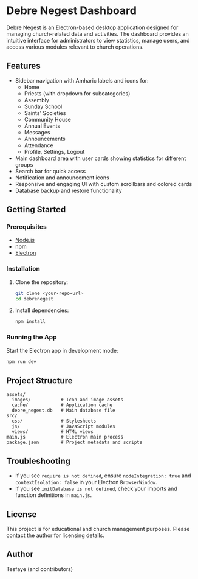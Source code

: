 # Debre Negest Dashboard

Debre Negest is an Electron-based desktop application designed for managing church-related data and activities. The dashboard provides an intuitive interface for administrators to view statistics, manage users, and access various modules relevant to church operations.

## Features

- Sidebar navigation with Amharic labels and icons for:
  - Home
  - Priests (with dropdown for subcategories)
  - Assembly
  - Sunday School
  - Saints' Societies
  - Community House
  - Annual Events
  - Messages
  - Announcements
  - Attendance
  - Profile, Settings, Logout
- Main dashboard area with user cards showing statistics for different groups
- Search bar for quick access
- Notification and announcement icons
- Responsive and engaging UI with custom scrollbars and colored cards
- Database backup and restore functionality

## Getting Started

### Prerequisites
- [Node.js](https://nodejs.org/)
- [npm](https://www.npmjs.com/)
- [Electron](https://www.electronjs.org/)

### Installation
1. Clone the repository:
   ```sh
   git clone <your-repo-url>
   cd debrenegest
   ```
2. Install dependencies:
   ```sh
   npm install
   ```

### Running the App
Start the Electron app in development mode:
```sh
npm run dev
```

## Project Structure
```
assets/
  images/           # Icon and image assets
  cache/            # Application cache
  debre_negest.db   # Main database file
src/
  css/              # Stylesheets
  js/               # JavaScript modules
  views/            # HTML views
main.js             # Electron main process
package.json        # Project metadata and scripts
```

## Troubleshooting
- If you see `require is not defined`, ensure `nodeIntegration: true` and `contextIsolation: false` in your Electron `BrowserWindow`.
- If you see `initDatabase is not defined`, check your imports and function definitions in `main.js`.

## License
This project is for educational and church management purposes. Please contact the author for licensing details.

## Author
Tesfaye (and contributors)
